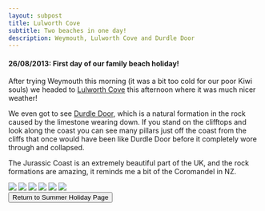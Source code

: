 ```yaml
---
layout: subpost
title: Lulworth Cove
subtitle: Two beaches in one day!
description: Weymouth, Lulworth Cove and Durdle Door
---
```


<h4>26/08/2013: First day of our family beach holiday!</h4>

After trying Weymouth this morning (it was a bit too cold for our poor Kiwi souls) we headed to <a target="_blank" href="https://www.visit-dorset.com/things-to-do/lulworth-cove-p807263">Lulworth Cove</a> this afternoon where it was much nicer weather! 

We even got to see <a target="_blank" href="https://www.visit-dorset.com/things-to-do/durdle-door-p1262763">Durdle Door</a>, which is a natural formation in the rock caused by the limestone wearing down. If you stand on the clifftops and look along the coast you can see many pillars just off the coast from the cliffs that once would have been like Durdle Door before it completely wore through and collapsed.

The Jurassic Coast is an extremely beautiful part of the UK, and the rock formations are amazing, it reminds me a bit of the Coromandel in NZ.

<img src="https://lh3.googleusercontent.com/zRQEOeGm4LPwxY5pkRb8IGFVFGki21P49p3rd9r_wNI4JXagjOVlJ3Qp09K4WFXgXjvX_Vu5nkF5-CUmaTuetJYz8X86FWEcbaSc554GlmoGVinNUVhSn3SjdXf9Z-uWGaKwwLco0YQ=w2400" class="image1">
<img src="https://lh3.googleusercontent.com/zuUWCe2PSgLrIDI3Mgs3dp3ng_eZ1FvGFi9uR0j4c9-Azb2JHf7NDUWw6Ipsz1z1IxXsoJLFuUKVMqKkxnk6tqhiMKUkEq_-bJZHxu2BUlFy4GYYQfNOBIWddBwpcLeVddKEI6IYrjw=w2400" class="image1">
<img src="https://lh3.googleusercontent.com/qBHD-aQu6TCc2Qr0WWILCyLEGiAkqiLCdMpzr75Y3KGIhSeQq54GIBbre1fOfty_qijyq-aEFVknuWrpgDPCC0l7JHVarUAg_kNVahMMqyfiHHqAaITMO6bTS3DtgQSMJFBRxoqQ1H8=w2400" class="image1">
<img src="https://lh3.googleusercontent.com/_x9I42nd4IhzpXDm2d0AZwSDad2v0XoWlFpiz9TbiaQdnTxPEKYnW-wbVu0RtkHCYqJ8zDLaanMA7aX6PN2aVNHT9fbVbWRKHn-cHHAX2AA0jyUH6PUackE0z2DT6DFdlSeHu5oe_BI=w2400" class="image1">
<img src="https://lh3.googleusercontent.com/CmYTc6aMGD8tqam6MpnmUQdPHc5ZA-dingqwiyK0wABCupBZGInhEgoVaYQ2sXOUAOJSmalSyFEcjZNBkY9vbCJTqbYaYwtmdeHj42b1oPo51Em7FFQVq9FZuF1wfsG6eNSuftkWwjs=w2400" class="image1">
<img src="https://lh3.googleusercontent.com/skSLoBi7FmYDy4dfZHrfsApFi4N2a3hZ00HNZ3UdO79UgBrXsvz2CQBrvgBPuYvq8XZ19iWoET_EeEF9J7qYQgQFiROdfuGDOjKZFa5BmdosgCsM9fOoNQ045EQDUs5GEuEMunapN40=w2400" class="image1">

<div class="wrapper">
  <input type="button" class="button" value="Return to Summer Holiday Page" onclick="self.close()">
</div>

